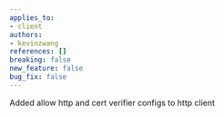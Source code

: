```yaml
---
applies_to:
- client
authors:
- kevinzwang
references: []
breaking: false
new_feature: false
bug_fix: false
---
```

Added allow http and cert verifier configs to http client

